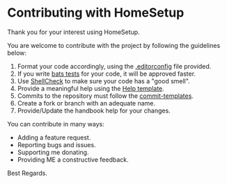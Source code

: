 # Contributing with HomeSetup

Thank you for your interest using HomeSetup.

You are welcome to contribute with the project by following the guidelines below:

1. Format your code accordingly, using the [.editorconfig](.editorconfig) file provided.
2. If you write [bats tests](tests) for your code, it will be approved faster.
3. Use [ShellCheck](https://www.shellcheck.net) to make sure your code has a "good smell".
4. Provide a meaningful help using the [Help template](templates/txt/help.txt).
5. Commits to the repository must follow the [commit-templates](templates/git/commits).
6. Create a fork or branch with an adequate name.
7. Provide/Update the handbook help for your changes.

You can contribute in many ways:

- Adding a feature request.
- Reporting bugs and issues.
- Supporting me donating.
- Providing ME a constructive feedback.

Best Regards.
